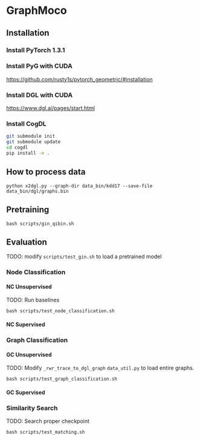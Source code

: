 # GraphMoco

## Installation

### Install PyTorch 1.3.1

### Install PyG with CUDA

https://github.com/rusty1s/pytorch_geometric/#installation

### Install DGL with CUDA

https://www.dgl.ai/pages/start.html

### Install CogDL

```bash
git submodule init
git submodule update
cd cogdl
pip install -e .
```

## How to process data

```
python x2dgl.py --graph-dir data_bin/kdd17 --save-file data_bin/dgl/graphs.bin
```

## Pretraining

```
bash scripts/gin_qibin.sh
```

## Evaluation

TODO: modify `scripts/test_gin.sh` to load a pretrained model

### Node Classification

#### NC Unsupervised

TODO: Run baselines

```
bash scripts/test_node_classification.sh
```

#### NC Supervised

### Graph Classification

#### GC Unsupervised

TODO: Modify `_rwr_trace_to_dgl_graph` `data_util.py` to load entire graphs.

```
bash scripts/test_graph_classification.sh
```

#### GC Supervised

### Similarity Search

TODO: Search proper checkpoint

```
bash scripts/test_matching.sh
```

<!-- ## horovod

Install horovod with 
```
pip install horovod
```

```
horovodrun -np 4 -H localhost:4 python horovod_train_graph_moco.py --softmax --norm --moco
``` -->
